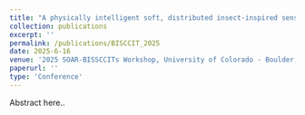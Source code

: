 ```yaml
---
title: "A physically intelligent soft, distributed insect-inspired sensor enhances tactile feature perception "
collection: publications
excerpt: ''
permalink: /publications/BISCCIT_2025
date: 2025-6-16
venue: '2025 SOAR-BISSCCITs Workshop, University of Colorado - Boulder, 2025 '
paperurl: ''
type: 'Conference'
---
```

Abstract here..  



